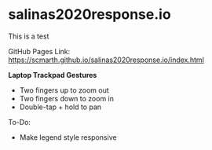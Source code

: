 # salinas2020response.io

This is a test

GitHub Pages Link: https://scmarth.github.io/salinas2020response.io/index.html

**Laptop Trackpad Gestures**
* Two fingers up to zoom out
* Two fingers down to zoom in
* Double-tap + hold to pan

To-Do:

* Make legend style responsive
